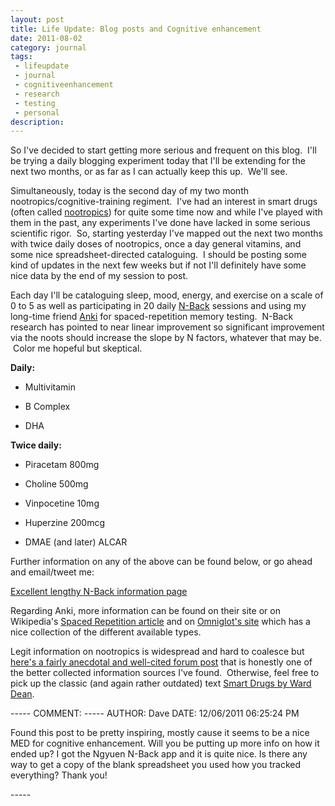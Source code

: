 ```yaml
---
layout: post
title: Life Update: Blog posts and Cognitive enhancement
date: 2011-08-02
category: journal
tags:
 - lifeupdate
 - journal
 - cognitiveenhancement
 - research
 - testing
 - personal
description:
---
```


<p>So I've decided to start getting more serious and frequent on this blog. &nbsp;I'll be trying a daily blogging experiment today that I'll be extending for the next two months, or as far as I can actually keep this up. &nbsp;We'll see.</p>
<p>Simultaneously, today is the second day of my two month nootropics/cognitive-training regiment. &nbsp;I've had an interest in smart drugs (often called <a href="http://en.wikipedia.org/wiki/Nootropics" target="_blank">nootropics</a>) for quite some time now and while I've played with them in the past, any experiments I've done have lacked in some serious scientific rigor. &nbsp;So, starting yesterday I've mapped out the next two months with twice daily doses of nootropics, once a day general vitamins, and some nice spreadsheet-directed cataloguing. &nbsp;I should be posting some kind of updates in the next few weeks but if not I'll definitely have some nice data by the end of my session to post.</p>
<p>Each day I'll be cataloguing sleep, mood, energy, and exercise on a scale of 0 to 5 as well as participating in 20 daily <a class="offsite-link-inline" href="http://brainworkshop.sourceforge.net/" target="_blank">N-Back</a> sessions and using my long-time friend <a class="offsite-link-inline" href="http://ichi2.net/anki" target="_blank">Anki</a> for spaced-repetition memory testing. &nbsp;N-Back research has pointed to near linear improvement so significant improvement via the noots should increase the slope by N factors, whatever that may be. &nbsp;Color me hopeful but skeptical.</p>
<p><strong>Daily:</strong></p>
<ul>
<li>
<p>Multivitamin</p>
</li>
<li>
<p>B Complex</p>
</li>
<li>DHA</li>
</ul>
<p><strong>Twice daily:</strong></p>
<ul>
<li>
<p>Piracetam 800mg</p>
</li>
<li>
<p>Choline 500mg</p>
</li>
<li>
<p>Vinpocetine 10mg</p>
</li>
<li>
<p>Huperzine 200mcg</p>
</li>
<li>
<p>DMAE (and later) ALCAR</p>
</li>
</ul>
<p>Further information on any of the above can be found below, or go ahead and email/tweet me:</p>
<p><a class="offsite-link-inline" href="http://www.gwern.net/DNB%20FAQ" target="_blank">Excellent lengthy N-Back information page</a></p>
<p>Regarding Anki, more information can be found on their site or on Wikipedia's <a class="offsite-link-inline" href="http://en.wikipedia.org/wiki/Spaced_repetition">Spaced Repetition article</a>&nbsp;and on <a class="offsite-link-inline" href="http://www.omniglot.com/language/srs.php" target="_blank">Omniglot's site</a> which has a nice collection of the different available types.</p>
<p>Legit information on nootropics is widespread and hard to coalesce but <a class="offsite-link-inline" href="http://www.longecity.org/forum/topic/36691-ten-months-of-research-condensed-a-total-newbies-guide-to-nootropics/" target="_blank">here's a fairly anecdotal and well-cited forum post</a> that is honestly one of the better collected information sources I've found. &nbsp;Otherwise, feel free to pick up the classic (and again rather outdated) text <a class="offsite-link-inline" href="http://www.amazon.com/Smart-Drugs-Nutrients-Intelligence-Neuroscience/dp/0941683249/ref=sr_1_4?ie=UTF8&amp;qid=1312331116&amp;sr=8-4" target="_blank">Smart Drugs by Ward Dean</a>.</p>
-----
COMMENT:
-----
AUTHOR: Dave
<!-EMAIL: leecho@gmail.com>
DATE: 12/06/2011 06:25:24 PM
<p>Found this post to be pretty inspiring, mostly cause it seems to be a nice MED for cognitive enhancement. Will you be putting up more info on how it ended up? I got the Ngyuen N-Back app and it is quite nice. Is there any way to get a copy of  the blank spreadsheet you used how you tracked everything? Thank you!</p>
-----

